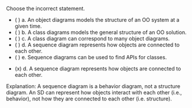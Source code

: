 <panel header=":lock::key: Class Diagrams vs Object Diagrams vs Sequence Diagrams">

<panel header="%%Prerequisites%%" expandable expanded>
  <dynamic-panel src="../modelingStructures/objectDiagrams/unit-inElsewhere-asFlat.md" boilerplate header="Modeling: Modeling Structures: Object Diagrams" />
  <dynamic-panel src="../modelingStructures/classDiagramsBasic/unit-inElsewhere-asFlat.md" boilerplate header="Modeling: Modeling Structures: Class Diagrams" />
  <dynamic-panel src="../modelingBehaviors/sequenceDiagramsBasic/unit-inElsewhere-asFlat.md" boilerplate header="Modeling: Modeling Behaviors: Sequence Diagrams" />
</panel>

<p/>

<question>
Choose the incorrect statement.

- ( ) a. An object diagrams models the structure of an OO system at a given time.
- ( ) b. A class diagrams models the general structure of an OO solution.
- ( ) c. A class diagram can correspond to many object diagrams.
- ( ) d. A sequence diagram represents how objects are connected to each other.
- ( ) e. Sequence diagrams can be used to find APIs for classes.

<div slot="answer">

- (x) d. A sequence diagram represents how objects are connected to each other.

Explanation: A sequence diagram is a behavior diagram, not a structure diagram. An SD can represent how objects interact with each other (i.e., behavior), not how they are connected to each other (i.e. structure).

</div>
</question>
</panel>
